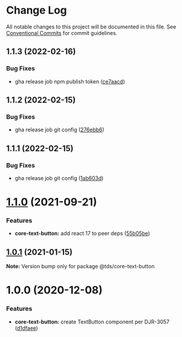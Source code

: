 # Change Log

All notable changes to this project will be documented in this file.
See [Conventional Commits](https://conventionalcommits.org) for commit guidelines.

## 1.1.3 (2022-02-16)


### Bug Fixes

* gha release job npm publish token ([ce7aacd](https://github.com/telus/tds-core/commit/ce7aacdd77e54c4f8e48eb31d0c05dc804530324))





## 1.1.2 (2022-02-15)


### Bug Fixes

* gha release job git config ([276ebb6](https://github.com/telus/tds-core/commit/276ebb6968a0b56c9b87c178f6895a60ae108e71))





## 1.1.1 (2022-02-15)


### Bug Fixes

* gha release job git config ([1ab603d](https://github.com/telus/tds-core/commit/1ab603d68c36219b0711fc353bc2515b64712ca9))





# [1.1.0](https://github.com/telus/tds-core/compare/@tds/core-text-button@1.0.1...@tds/core-text-button@1.1.0) (2021-09-21)


### Features

* **core-text-button:** add react 17 to peer deps ([55b05be](https://github.com/telus/tds-core/commit/55b05bec3c5c001db0bd0037fc81919be9c5cb08))





## [1.0.1](https://github.com/telus/tds-core/compare/@tds/core-text-button@1.0.0...@tds/core-text-button@1.0.1) (2021-01-15)

**Note:** Version bump only for package @tds/core-text-button





# 1.0.0 (2020-12-08)


### Features

* **core-text-button:** create TextButton component per DJR-3057 ([d1dfaee](https://github.com/telus/tds-core/commit/d1dfaeef737cdce639e0b944de35d04030876743))

